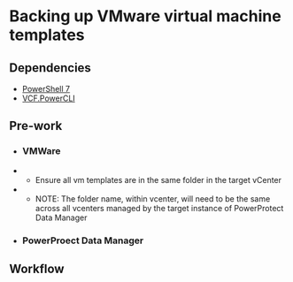 # Backing up VMware virtual machine templates
## Dependencies
- [PowerShell 7](https://github.com/powershell/powershell/releases)
- [VCF.PowerCLI](https://www.powershellgallery.com/packages/VCF.PowerCLI/9.0.0.24798382)

## Pre-work
- ### VMWare
- - Ensure all vm templates are in the same folder in the target vCenter
- - NOTE: The folder name, within vcenter, will need to be the same across all vcenters managed by the target instance of PowerProtect Data Manager

- ### PowerProect Data Manager



## Workflow


